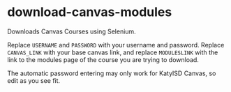 # download-canvas-modules
Downloads Canvas Courses using Selenium.

Replace `USERNAME` and `PASSWORD` with your username and password.
Replace `CANVAS_LINK` with your base canvas link, and replace `MODULESLINK` with the link to the modules page of the course you are trying to download.

The automatic password entering may only work for KatyISD Canvas, so edit as you see fit.
